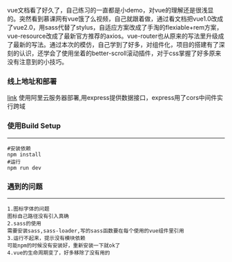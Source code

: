 vue文档看了好久了，自己练习的一直都是小demo，对vue的理解还是很浅显的。突然看到慕课网有vue饿了么视频，自己就跟着做，通过看文档把vue1.0改成了vue2.0，用sass代替了stylus，自适应方案改成了手淘的flexiable+rem方案，vue-resource改成了最新官方推荐的axios。vue-router也从原来的写法里升级成了最新的写法。通过本次的模仿，自己学到了好多，对组件化，项目的搭建有了深刻的认识，还学会了使用坐着的better-scroll滚动插件，对于css掌握了好多原来没有注意到的小技巧。
### 线上地址和部署
[link](http://47.94.155.140/#/)
使用阿里云服务器部署,用express提供数据接口，express用了cors中间件实行跨域
### 使用Build Setup
***

```
#安装依赖
npm install
#运行
npm run dev
```
### 遇到的问题
***

```
1.图标字体的问题
图标自己路径没有引入真确
2.sass的使用
需要安装sass,sass-loader,写的sass函数要在每个使用的vue组件里引用
3.运行不起来，提示没有模块依赖
可能npm的时候没有安装好，重新安装一下就ok了
4.vue的生命周期变了，好多移除了没有用的
```






